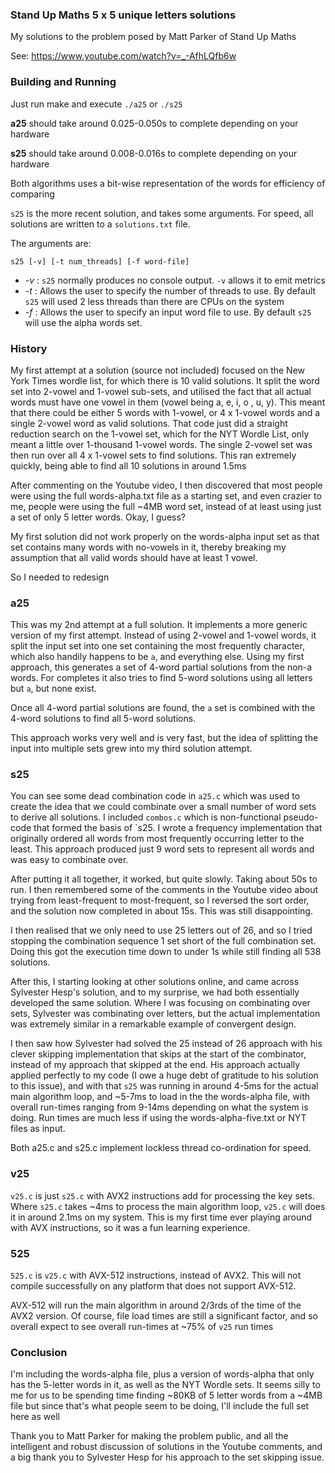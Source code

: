 ### Stand Up Maths 5 x 5 unique letters solutions

My solutions to the problem posed by Matt Parker of Stand Up Maths

See: https://www.youtube.com/watch?v=_-AfhLQfb6w


### Building and Running

Just run make and execute `./a25` or `./s25`

**a25** should take around 0.025-0.050s to complete depending on your hardware

**s25** should take around 0.008-0.016s to complete depending on your hardware

Both algorithms uses a bit-wise representation of the words for efficiency of comparing

`s25` is the more recent solution, and takes some arguments.  For speed, all
solutions are written to a `solutions.txt` file.

The arguments are:

`s25 [-v] [-t num_threads] [-f word-file]`

- _-v_ : `s25` normally produces no console output.  `-v` allows it to emit metrics
- _-t_ : Allows the user to specify the number of threads to use.  By default `s25` will used 2 less threads than there are CPUs on the system
- _-f_ : Allows the user to specify an input word file to use.  By default `s25` will use the alpha words set.


### History

My first attempt at a solution (source not included) focused on the New York Times
wordle list, for which there is 10 valid solutions.  It split the word set into
2-vowel and 1-vowel sub-sets, and utilised the fact that all actual words must have
one vowel in them (vowel being a, e, i, o , u, y).  This meant that there could be
either 5 words with 1-vowel, or 4 x 1-vowel words and a single 2-vowel word as
valid solutions.  That code just did a straight reduction search on the 1-vowel
set, which for the NYT Wordle List, only meant a little over 1-thousand 1-vowel
words.  The single 2-vowel set was then run over all 4 x 1-vowel sets to find
solutions.  This ran extremely quickly, being able to find all 10 solutions in
around 1.5ms

After commenting on the Youtube video, I then discovered that most people were
using the full words-alpha.txt file as a starting set, and even crazier to me,
people were using the full ~4MB word set, instead of at least using just a set
of only 5 letter words. Okay, I guess?

My first solution did not work properly on the words-alpha input set as that set
contains many words with no-vowels in it, thereby breaking my assumption that
all valid words should have at least 1 vowel.

So I needed to redesign


### a25

This was my 2nd attempt at a full solution.  It implements a more generic version
of my first attempt.  Instead of using 2-vowel and 1-vowel words, it split the
input set into one set containing the most frequently character, which also
handily happens to be `a`, and everything else.  Using my first approach, this
generates a set of 4-word partial solutions from the non-a words.  For
completes it also tries to find 5-word solutions using all letters but `a`,
but none exist.

Once all 4-word partial solutions are found, the `a` set is combined with the
4-word solutions to find all 5-word solutions.

This approach works very well and is very fast, but the idea of splitting the
input into multiple sets grew into my third solution attempt.


### s25

You can see some dead combination code in `a25.c` which was used to create the
idea that we could combinate over a small number of word sets to derive all
solutions.  I included `combos.c` which is non-functional pseudo-code that
formed the basis of `s25.  I wrote a frequency implementation that originally
ordered all words from most frequently occurring letter to the least.  This
approach produced just 9 word sets to represent all words and was easy to
combinate over.

After putting it all together, it worked, but quite slowly.  Taking about 50s
to run.  I then remembered some of the comments in the Youtube video about
trying from least-frequent to most-frequent, so I reversed the sort order, and
the solution now completed in about 15s.  This was still disappointing.

I then realised that we only need to use 25 letters out of 26, and so I tried
stopping the combination sequence 1 set short of the full combination set.
Doing this got the execution time down to under 1s while still finding all 538
solutions.

After this, I starting looking at other solutions online, and came across
Sylvester Hesp's solution, and to my surprise, we had both essentially developed
the same solution.  Where I was focusing on combinating over sets, Sylvester was
combinating over letters, but the actual implementation was extremely similar
in a remarkable example of convergent design.

I then saw how Sylvester had solved the 25 instead of 26 approach with his
clever skipping implementation that skips at the start of the combinator,
instead of my approach that skipped at the end.  His approach actually
applied perfectly to my code (I owe a huge debt of gratitude to his solution
to this issue), and with that `s25` was running in around 4-5ms for the actual
main algorithm loop, and ~5-7ms to load in the the words-alpha file, with
overall run-times ranging from 9-14ms depending on what the system is doing.
Run times are much less if using the words-alpha-five.txt or NYT files as input.

Both a25.c and s25.c implement lockless thread co-ordination for speed.


### v25

`v25.c` is just `s25.c` with AVX2 instructions add for processing the key sets.
Where `s25.c` takes ~4ms to process the main algorithm loop, `v25.c` will does
it in around 2.1ms on my system.  This is my first time ever playing around
with AVX instructions, so it was a fun learning experience.


### 525

`525.c` is `v25.c` with AVX-512 instructions, instead of AVX2.  This will not
compile successfully on any platform that does not support AVX-512.

AVX-512 will run the main algorithm in around 2/3rds of the time of the AVX2
version.  Of course, file load times are still a significant factor, and so
overall expect to see overall run-times at ~75% of `v25` run times


### Conclusion

I'm including the words-alpha file, plus a version of words-alpha that only has
the 5-letter words in it, as well as the NYT Wordle sets.  It seems silly to me
for us to be spending time finding ~80KB of 5 letter words from a ~4MB file but
since that's what people seem to be doing, I'll include the full set here as well

Thank you to Matt Parker for making the problem public, and all the intelligent
and robust discussion of solutions in the Youtube comments, and a big thank you
to Sylvester Hesp for his approach to the set skipping issue.
